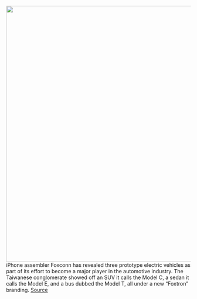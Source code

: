 <img src='https://cdn.vox-cdn.com/thumbor/utlZJNZzJN2ppa9Pjd0GNOmE8TM=/0x0:3868x2579/1200x800/filters:focal(1625x981:2243x1599)/cdn.vox-cdn.com/uploads/chorus_image/image/70012029/foxconn_model_e.0.jpg' width='700px' /><br/>
iPhone assembler Foxconn has revealed three prototype electric vehicles as part of its effort to become a major player in the automotive industry. The Taiwanese conglomerate showed off an SUV it calls the Model C, a sedan it calls the Model E, and a bus dubbed the Model T, all under a new “Foxtron” branding.
<a href='https://www.theverge.com/2021/10/18/22732897/foxconn-electric-vehicles-foxtron-platform-evs'> Source <a/>